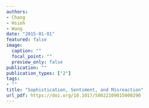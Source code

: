 ```yaml
---
authors:
- Chang
- Hsieh
- Wang
date: "2015-01-01"
featured: false
image:
  caption: ""
  focal_point: ""
  preview_only: false
publication: ""
publication_types: ["2"]
tags:
- ""
title: "Sophistication, Sentiment, and Misreaction"
url_pdf: https://doi.org/10.1017/S0022109015000290
---
```

